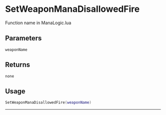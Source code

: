 # SetWeaponManaDisallowedFire
Function name in ManaLogic.lua
## Parameters
`weaponName`
## Returns
`none`
## Usage
```lua
SetWeaponManaDisallowedFire(weaponName)
```
---
